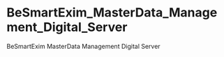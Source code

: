 # BeSmartExim_MasterData_Management_Digital_Server
BeSmartExim MasterData Management Digital Server
